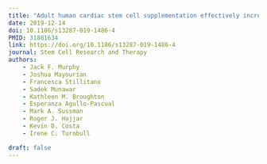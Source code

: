 ```yaml
---
title: "Adult human cardiac stem cell supplementation effectively increases contractile function and maturation in human engineered cardiac tissues"
date: 2019-12-14
doi: 10.1186/s13287-019-1486-4
PMID: 31801634
link: https://doi.org/10.1186/s13287-019-1486-4
journal: Stem Cell Research and Therapy
authors: 
    - Jack F. Murphy
    - Joshua Mayourian
    - Francesca Stillitano
    - Sadek Munawar
    - Kathleen M. Broughton
    - Esperanza Agullo-Pascual
    - Mark A. Sussman
    - Roger J. Hajjar
    - Kevin D. Costa
    - Irene C. Turnbull

draft: false
---
```




